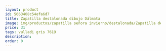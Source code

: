 ```yaml
---
layout: product
id: 5663408c54efa6d7
title: Zapatilla destalonada dibujo Dálmata
image: img/productos/zapatilla señora invierno/destalonada/Zapatilla destalonada dibujo Dálmata=31=vulladi gris 7619.webp
price: 31
tags: vulladi gris 7619
description: 
order: 0
---
```

